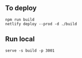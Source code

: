 ## To deploy

```
npm run build
netlify deploy --prod -d ./build
```

## Run local

```
serve -s build -p 3001
```
